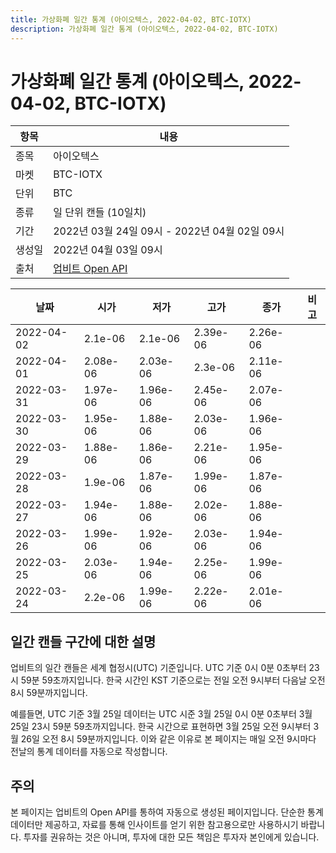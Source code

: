 ```yaml
---
title: 가상화폐 일간 통계 (아이오텍스, 2022-04-02, BTC-IOTX)
description: 가상화폐 일간 통계 (아이오텍스, 2022-04-02, BTC-IOTX)
---
```



가상화폐 일간 통계 (아이오텍스, 2022-04-02, BTC-IOTX)
===

|항목|내용|
|--|--|
|종목|아이오텍스|
|마켓|BTC-IOTX|
|단위|BTC|
|종류|일 단위 캔들 (10일치)|
|기간|2022년 03월 24일 09시 - 2022년 04월 02일 09시|
|생성일|2022년 04월 03일 09시|
|출처|[업비트 Open API](https://docs.upbit.com)|


|날짜|시가|저가|고가|종가|비고|
|--|--|--|--|--|--|
|2022-04-02|2.1e-06|2.1e-06|2.39e-06|2.26e-06|    |
|2022-04-01|2.08e-06|2.03e-06|2.3e-06|2.11e-06|    |
|2022-03-31|1.97e-06|1.96e-06|2.45e-06|2.07e-06|    |
|2022-03-30|1.95e-06|1.88e-06|2.03e-06|1.96e-06|    |
|2022-03-29|1.88e-06|1.86e-06|2.21e-06|1.95e-06|    |
|2022-03-28|1.9e-06|1.87e-06|1.99e-06|1.87e-06|    |
|2022-03-27|1.94e-06|1.88e-06|2.02e-06|1.88e-06|    |
|2022-03-26|1.99e-06|1.92e-06|2.03e-06|1.94e-06|    |
|2022-03-25|2.03e-06|1.94e-06|2.25e-06|1.99e-06|    |
|2022-03-24|2.2e-06|1.99e-06|2.22e-06|2.01e-06|    |


일간 캔들 구간에 대한 설명
---


업비트의 일간 캔들은 세계 협정시(UTC) 기준입니다. 
UTC 기준 0시 0분 0초부터 23시 59분 59초까지입니다. 
한국 시간인 KST 기준으로는 전일 오전 9시부터 다음날 오전 8시 59분까지입니다. 


예를들면, UTC 기준 3월 25일 데이터는 UTC 시준 3월 25일 0시 0분 0초부터 3월 25일 23시 59분 59초까지입니다. 
한국 시간으로 표현하면 3월 25일 오전 9시부터 3월 26일 오전 8시 59분까지입니다. 
이와 같은 이유로 본 페이지는 매일 오전 9시마다 전날의 통계 데이터를 자동으로 작성합니다. 


주의
---


본 페이지는 업비트의 Open API를 통하여 자동으로 생성된 페이지입니다. 
단순한 통계 데이터만 제공하고, 자료를 통해 인사이트를 얻기 위한 참고용으로만 사용하시기 바랍니다. 
투자를 권유하는 것은 아니며, 투자에 대한 모든 책임은 투자자 본인에게 있습니다. 
